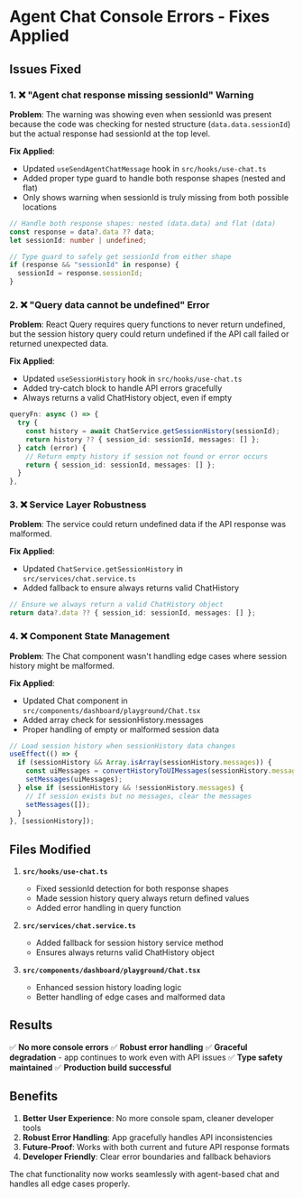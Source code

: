 # Agent Chat Console Errors - Fixes Applied

## Issues Fixed

### 1. ❌ "Agent chat response missing sessionId" Warning

**Problem**: The warning was showing even when sessionId was present because the code was checking for nested structure (`data.data.sessionId`) but the actual response had sessionId at the top level.

**Fix Applied**:

- Updated `useSendAgentChatMessage` hook in `src/hooks/use-chat.ts`
- Added proper type guard to handle both response shapes (nested and flat)
- Only shows warning when sessionId is truly missing from both possible locations

```typescript
// Handle both response shapes: nested (data.data) and flat (data)
const response = data?.data ?? data;
let sessionId: number | undefined;

// Type guard to safely get sessionId from either shape
if (response && "sessionId" in response) {
  sessionId = response.sessionId;
}
```

### 2. ❌ "Query data cannot be undefined" Error

**Problem**: React Query requires query functions to never return undefined, but the session history query could return undefined if the API call failed or returned unexpected data.

**Fix Applied**:

- Updated `useSessionHistory` hook in `src/hooks/use-chat.ts`
- Added try-catch block to handle API errors gracefully
- Always returns a valid ChatHistory object, even if empty

```typescript
queryFn: async () => {
  try {
    const history = await ChatService.getSessionHistory(sessionId);
    return history ?? { session_id: sessionId, messages: [] };
  } catch (error) {
    // Return empty history if session not found or error occurs
    return { session_id: sessionId, messages: [] };
  }
},
```

### 3. ❌ Service Layer Robustness

**Problem**: The service could return undefined data if the API response was malformed.

**Fix Applied**:

- Updated `ChatService.getSessionHistory` in `src/services/chat.service.ts`
- Added fallback to ensure always returns valid ChatHistory

```typescript
// Ensure we always return a valid ChatHistory object
return data?.data ?? { session_id: sessionId, messages: [] };
```

### 4. ❌ Component State Management

**Problem**: The Chat component wasn't handling edge cases where session history might be malformed.

**Fix Applied**:

- Updated Chat component in `src/components/dashboard/playground/Chat.tsx`
- Added array check for sessionHistory.messages
- Proper handling of empty or malformed session data

```typescript
// Load session history when sessionHistory data changes
useEffect(() => {
  if (sessionHistory && Array.isArray(sessionHistory.messages)) {
    const uiMessages = convertHistoryToUIMessages(sessionHistory.messages);
    setMessages(uiMessages);
  } else if (sessionHistory && !sessionHistory.messages) {
    // If session exists but no messages, clear the messages
    setMessages([]);
  }
}, [sessionHistory]);
```

## Files Modified

1. **`src/hooks/use-chat.ts`**

   - Fixed sessionId detection for both response shapes
   - Made session history query always return defined values
   - Added error handling in query function

2. **`src/services/chat.service.ts`**

   - Added fallback for session history service method
   - Ensures always returns valid ChatHistory object

3. **`src/components/dashboard/playground/Chat.tsx`**
   - Enhanced session history loading logic
   - Better handling of edge cases and malformed data

## Results

✅ **No more console errors**
✅ **Robust error handling**
✅ **Graceful degradation** - app continues to work even with API issues
✅ **Type safety maintained**
✅ **Production build successful**

## Benefits

1. **Better User Experience**: No more console spam, cleaner developer tools
2. **Robust Error Handling**: App gracefully handles API inconsistencies
3. **Future-Proof**: Works with both current and future API response formats
4. **Developer Friendly**: Clear error boundaries and fallback behaviors

The chat functionality now works seamlessly with agent-based chat and handles all edge cases properly.
